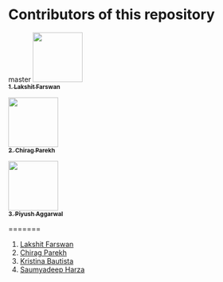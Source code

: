 # Contributors of this repository

master
[<img src="https://avatars2.githubusercontent.com/u/28424777?s=400&v=4" width="100px;"/><br /><sub><b> 1. Lakshit Farswan </b></sub>]( http://github.com/LakshitF )

[<img src="https://avatars2.githubusercontent.com/u/1888712?s=400&v=4" width="100px;"/><br /><sub><b> 2. Chirag Parekh </b></sub>]( http://github.com/chiragparekh )


[<img src="https://avatars3.githubusercontent.com/u/30289244?s=400&u=5a336a9376c3663812b61e4cd12c7ecc084849a0&v=4" width="100px;"/><br /><sub><b> 3. Piyush Aggarwal </b></sub>]( https://github.com/piyushagru )

=======
1. [Lakshit Farswan](http://github.com/LakshitF)
2. [Chirag Parekh](http://github.com/chiragparekh)
3. [Kristina Bautista](http://github.com/KIBautista)
4. [Saumyadeep Harza](https://github.com/saumyadipsss)

